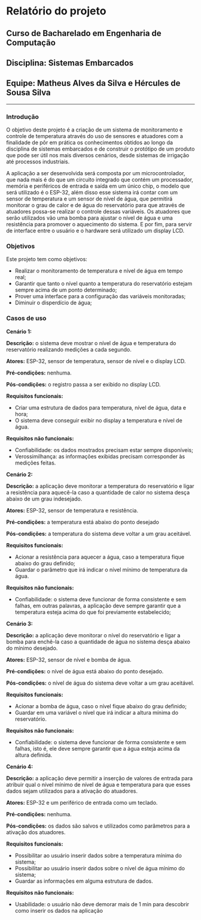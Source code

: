 # Relatório do projeto

## Curso de Bacharelado em Engenharia de Computação

## Disciplina: Sistemas Embarcados

## Equipe: Matheus Alves da Silva e Hércules de Sousa Silva

---

### Introdução

O objetivo deste projeto é a criação de um sistema de monitoramento e controle de temperatura através do uso de sensores e atuadores com a finalidade de pôr em prática os conhecimentos obtidos ao longo da disciplina de sistemas embarcados e de construir o protótipo de um produto que pode ser útil nos mais diversos cenários, desde sistemas de irrigação até processos industriais.

A aplicação a ser desenvolvida será composta por um microcontrolador, que nada mais é do que um circuito integrado que contém um processador, memória e periféricos de entrada e saída em um único chip, o modelo que será utilizado é o ESP-32, além disso esse sistema irá contar com um sensor de temperatura e um sensor de nível de água, que permitirá monitorar o grau de calor e de água do reservatório para que através de atuadores possa-se realizar o controle dessas variáveis. Os atuadores que serão utilizados vão uma bomba para ajustar o nível de água e uma resistência para promover o aquecimento do sistema. E por fim, para servir de interface entre o usuário e o hardware será utilizado um display LCD.

### Objetivos

Este projeto tem como objetivos:

- Realizar o monitoramento de temperatura e nível de água em tempo real;
- Garantir que tanto o nível quanto a temperatura do reservatório estejam sempre acima de um ponto determinado;
- Prover uma interface para a configuração das variáveis monitoradas;
- Diminuir o disperdício de água;

### Casos de uso

**Cenário 1:**

**Descrição:** o sistema deve mostrar o nível de água e temperatura do reservatório realizando medições a cada segundo.

**Atores:** ESP-32, sensor de temperatura, sensor de nível e o display LCD.

**Pré-condições:** nenhuma.

**Pós-condições:** o registro passa a ser exibido no display LCD.

**Requisitos funcionais:**

- Criar uma estrutura de dados para temperatura, nível de água, data e hora;
- O sistema deve conseguir exibir no display a temperatura e nível de água.

**Requisitos não funcionais:**

- Confiabilidade: os dados mostrados precisam estar sempre disponíveis;
- Verossimilhança: as informações exibidas precisam corresponder às medições feitas.

**Cenário 2:**

**Descrição:** a aplicação deve monitorar a temperatura do reservatório e ligar a resistência para aquecê-la caso a quantidade de calor no sistema desça abaixo de um grau indesejado.

**Atores:** ESP-32, sensor de temperatura e resistência.

**Pré-condições:** a temperatura está abaixo do ponto desejado

**Pós-condições:** a temperatura do sistema deve voltar a um grau aceitável.

**Requisitos funcionais:**

- Acionar a resistência para aquecer a água, caso a temperatura fique abaixo do grau definido;
- Guardar o parâmetro que irá indicar o nível mínimo de temperatura da água.

**Requisitos não funcionais:**

- Confiabilidade: o sistema deve funcionar de forma consistente e sem falhas, em outras palavras, a aplicação deve sempre garantir que a temperatura esteja acima do que foi previamente estabelecido;

**Cenário 3:**

**Descrição:** a aplicação deve monitorar o nível do reservatório e ligar a bomba para enchê-la caso a quantidade de água no sistema desça abaixo do mínimo desejado.

**Atores:** ESP-32, sensor de nível e bomba de água.

**Pré-condições:** o nível de água está abaixo do ponto desejado.

**Pós-condições:** o nível de água do sistema deve voltar a um grau aceitável.

**Requisitos funcionais:**

- Acionar a bomba de água, caso o nível fique abaixo do grau definido;
- Guardar em uma variável o nível que irá indicar a altura mínima do reservatório.

**Requisitos não funcionais:**

- Confiabilidade: o sistema deve funcionar de forma consistente e sem falhas, isto é, ele deve sempre garantir que a água esteja acima da altura definida.

**Cenário 4:**

**Descrição:** a aplicação deve permitir a inserção de valores de entrada para atribuir qual o nível mínimo de nível de água e temperatura para que esses dados sejam utilizados para a ativação do atuadores.

**Atores:** ESP-32 e um periférico de entrada como um teclado.

**Pré-condições:** nenhuma.

**Pós-condições:** os dados são salvos e utilizados como parâmetros para a ativação dos atuadores.

**Requisitos funcionais:**

- Possibilitar ao usuário inserir dados sobre a temperatura mínima do sistema;
- Possibilitar ao usuário inserir dados sobre o nível de água mínimo do sistema;
- Guardar as informações em alguma estrutura de dados.

**Requisitos não funcionais:**

- Usabilidade: o usuário não deve demorar mais de 1 min para descobrir como inserir os dados na aplicação
